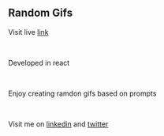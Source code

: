## Random Gifs

<p>Visit live <a href='https://manish03singh.github.io/RandomGIF/' target='_blank'>link</a></p>
<br>
<p>Developed in react</p>
<br>
<p>Enjoy creating ramdon gifs based on prompts</p>

<br>
<p>Visit me on <a href='https://www.linkedin.com/in/manish-kumar-singh-12a28a190/' target='_blank'>linkedin</a> and <a href='https://twitter.com/Manish_03_Singh' target='_blank'>twitter</a></p>